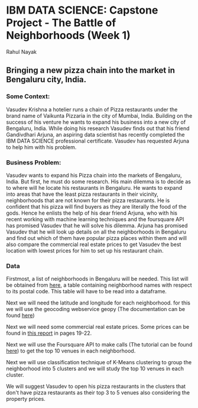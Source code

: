 # IBM DATA SCIENCE: Capstone Project - The Battle of Neighborhoods (Week 1)
Rahul Nayak

## Bringing a new pizza chain into the market in Bengaluru city, India. 

### Some Context:
Vasudev Krishna a hotelier runs a chain of Pizza restaurants under the brand name of Vaikunta Pizzaria in the city of Mumbai, India. Building on the success of his venture he wants to expand his business into a new city of Bengaluru, India. While doing his research Vasudev finds out that his friend Gandivdhari Arjuna, an aspiring data scientist has recently completed the IBM DATA SCIENCE professional certificate. Vasudev has requested Arjuna to help him with his problem.

### Business Problem:
Vasudev wants to expand his Pizza chain into the markets of Bengaluru, India. But first, he must do some research. His main dilemma is to decide as to where will he locate his restaurants in Bengaluru. He wants to expand into areas that have the least pizza restaurants in their vicinity, neighborhoods that are not known for their pizza restaurants. He is confident that his pizza will find buyers as they are literally the food of the gods. Hence he enlists the help of his dear friend Arjuna, who with his recent working with machine learning techniques and the foursquare API has promised Vasudev that he will solve his dilemma. Arjuna has promised Vasudev that he will look up details on all the neighborhoods in Bengaluru and find out which of them have popular pizza places within them and will also compare the commercial real estate prices to get Vasudev the best location with lowest prices for him to set up his restaurant chain.

### Data

Firstmost, a list of neighborhoods in Bengaluru will be needed. This list will be obtained from [here](https://www.mapsofindia.com/pincode/india/karnataka/bangalore/), a table containing neighborhood names with respect to its postal code. This table will have to be read into a dataframe.

Next we will need the latitude and longitude for each neighborhood. for this we will use the geocoding webservice geopy (The documentation can be found [here](https://geopy.readthedocs.io/en/stable/))

Next we will need some commercial real estate prices. Some prices can be found in [this report](http://www.realisticrealtors.in/assets/CIRIL%20Half%20Yearly%20Report.pdf) in pages 19-22.

Next we will use the Foursquare API to make calls (The tutorial can be found [here](https://www.coursera.org/learn/applied-data-science-capstone/home/week/2)) to get the top 10 venues in each neighborhood.  

Next we will use classification technique of K-Means clustering to group the neighborhood into 5 clusters and we will study the top 10 venues in each cluster.

We will suggest Vasudev to open his pizza restaurants in the clusters that don't have pizza restaurants as their top 3 to 5 venues also considering the property prices.
